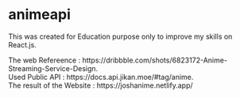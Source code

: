 # animeapi
This was created for Education purpose only to improve my skills on React.js.
<div>The web Refereence : https://dribbble.com/shots/6823172-Anime-Streaming-Service-Design.</div>
<div>Used Public API : https://docs.api.jikan.moe/#tag/anime.</div>
The result of the Website : https://joshanime.netlify.app/
